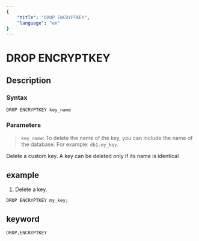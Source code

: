 ```yaml
---
{
    "title": "DROP ENCRYPTKEY",
    "language": "en"
}
---
```


<!-- 
Licensed to the Apache Software Foundation (ASF) under one
or more contributor license agreements.  See the NOTICE file
distributed with this work for additional information
regarding copyright ownership.  The ASF licenses this file
to you under the Apache License, Version 2.0 (the
"License"); you may not use this file except in compliance
with the License.  You may obtain a copy of the License at

  http://www.apache.org/licenses/LICENSE-2.0

Unless required by applicable law or agreed to in writing,
software distributed under the License is distributed on an
"AS IS" BASIS, WITHOUT WARRANTIES OR CONDITIONS OF ANY
KIND, either express or implied.  See the License for the
specific language governing permissions and limitations
under the License.
-->

# DROP ENCRYPTKEY

## Description

### Syntax

```
DROP ENCRYPTKEY key_name
```

### Parameters

> `key_name`: To delete the name of the key, you can include the name of the database. For example: `db1.my_key`.

Delete a custom key. A key can be deleted only if its name is identical

## example

1. Delete a key.

```
DROP ENCRYPTKEY my_key;
```

## keyword

    DROP,ENCRYPTKEY
